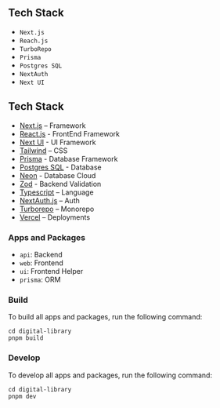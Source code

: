## Tech Stack

- `Next.js`
- `Reach.js`
- `TurboRepo`
- `Prisma`
- `Postgres SQL`
- `NextAuth`
- `Next UI`

## Tech Stack

- [Next.js](https://nextjs.org/) – Framework
- [React.js](https://react.dev/) - FrontEnd Framework
- [Next UI](https://nextui.org/) - UI Framework
- [Tailwind](https://tailwindcss.com/) – CSS
- [Prisma](https://www.prisma.io/) - Database Framework
- [Postgres SQL](https://www.postgresql.org/) - Database
- [Neon](https://neon.tech/) - Database Cloud
- [Zod](https://zod.dev/) - Backend Validation
- [Typescript](https://www.typescriptlang.org/) – Language
- [NextAuth.js](https://next-auth.js.org/) – Auth
- [Turborepo](https://turbo.build/repo) – Monorepo
- [Vercel](https://vercel.com/) – Deployments

### Apps and Packages

- `api`: Backend
- `web`: Frontend
- `ui`: Frontend Helper
- `prisma`: ORM

### Build

To build all apps and packages, run the following command:

```
cd digital-library
pnpm build
```

### Develop

To develop all apps and packages, run the following command:

```
cd digital-library
pnpm dev
```
